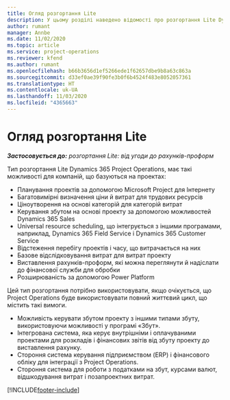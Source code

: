 ```yaml
---
title: Огляд розгортання Lite
description: У цьому розділі наведено відомості про розгортання Lite Dynamics 365 Project Operations.
author: rumant
manager: Annbe
ms.date: 11/02/2020
ms.topic: article
ms.service: project-operations
ms.reviewer: kfend
ms.author: rumant
ms.openlocfilehash: b66b3656d1ef5266ede1f62657dbe9b8a63c863a
ms.sourcegitcommit: d33ef0ae39f90fe3b0f6b4524f483e8052057361
ms.translationtype: HT
ms.contentlocale: uk-UA
ms.lasthandoff: 11/03/2020
ms.locfileid: "4365663"
---
```

# <a name="lite-deployment-overview"></a>Огляд розгортання Lite

_**Застосовується до:** розгортання Lite: від угоди до рахунків-проформ_

Тип розгортання Lite Dynamics 365 Project Operations, має такі можливості для компаній, що базуються на проектах:

- Планування проектів за допомогою Microsoft Project для Інтернету
- Багатовимірні визначення ціни й витрат для трудових ресурсів
- Ціноутворення на основі категорій для категорій витрат
- Керування збутом на основі проекту за допомогою можливостей Dynamics 365 Sales
- Universal resource scheduling, що інтегрується з іншими програмами, наприклад, Dynamics 365 Field Service і Dynamics 365 Customer Service
- Відстеження перебігу проектів і часу, що витрачається на них
- Базове відслідковування витрат для витрат проекту
- Виставлення рахунків-проформ, які можна переглянути й надіслати до фінансової служби для обробки
- Розширюваність за допомогою Power Platform

Цей тип розгортання потрібно використовувати, якщо очікується, що Project Operations буде використовувати повний життєвий цикл, що містить такі вимоги.

- Можливість керувати збутом проекту з іншими типами збуту, використовуючи можливості у програмі «Збут».
- Інтегрована система, яка керує внутрішніми і оплачуваними проектами для розкладів і фінансових звітів від збуту проекту до виставлення рахунку.
- Стороння система керування підприємством (ERP) і фінансового обліку для інтеграції з Project Operations.
- Стороння система для роботи з податками на збут, курсами валют, відшкодування витрат і позапроектних витрат.


[!INCLUDE[footer-include](../includes/footer-banner.md)]